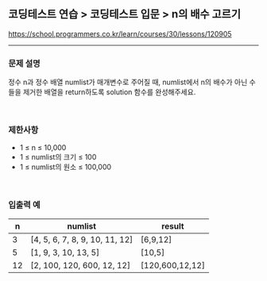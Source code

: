 ## 코딩테스트 연습 > 코딩테스트 입문 > n의 배수 고르기

https://school.programmers.co.kr/learn/courses/30/lessons/120905

---

### 문제 설명

정수 n과 정수 배열 numlist가 매개변수로 주어질 때, numlist에서 n의 배수가 아닌 수들을 제거한 배열을 return하도록 solution 함수를 완성해주세요.

</br>

### 제한사항

- 1 ≤ n ≤ 10,000
- 1 ≤ numlist의 크기 ≤ 100
- 1 ≤ numlist의 원소 ≤ 100,000

</br>

### 입출력 예

| n   | numlist                        | result          |
| --- | ------------------------------ | --------------- |
| 3   | [4, 5, 6, 7, 8, 9, 10, 11, 12] | [6,9,12]        |
| 5   | [1, 9, 3, 10, 13, 5]           | [10,5]          |
| 12  | [2, 100, 120, 600, 12, 12]     | [120,600,12,12] |
